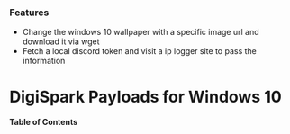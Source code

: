 ### Features

- Change the windows 10 wallpaper with a specific image url and download it via wget
- Fetch a local discord token and visit a ip logger site to pass the information

# DigiSpark Payloads for Windows 10 

**Table of Contents**
